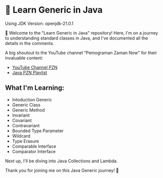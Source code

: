 # 🚀 Learn Generic in Java

Using JDK Version: openjdk-21.0.1

👋 Welcome to the "Learn Generic in Java" repository! Here, I'm on a journey to understanding standard classes in Java, and I've documented all the details in the comments.

A big shoutout to the YouTube channel "Pemograman Zaman Now" for their invaluable content:
- [YouTube Channel PZN](https://youtu.be/bvWRDAl30Gs?feature=shared)
- [Java PZN Playlist](https://www.youtube.com/playlist?list=PL-CtdCApEFH-p_Q2GyK4K3ORoAT0Yt7CX)

## What I'm Learning:

- Intoduction Generic
- Generic Class
- Generic Method
- Invariant
- Covariant
- Contravariant
- Bounded Type Parameter
- Wildcard
- Type Erasure
- Comparable Interface
- Comparator Interface

Next up, I'll be diving into Java Collections and Lambda.

Thank you for joining me on this Java Generic journey! 🌟
